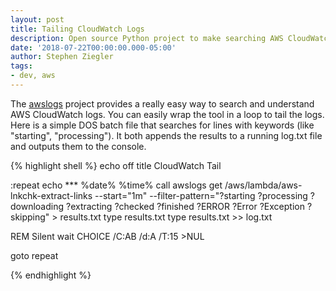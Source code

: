 ```yaml
---
layout: post
title: Tailing CloudWatch Logs
description: Open source Python project to make searching AWS CloudWatch logs easier
date: '2018-07-22T00:00:00.000-05:00'
author: Stephen Ziegler
tags:
- dev, aws
---
```


The [awslogs](https://github.com/jorgebastida/awslogs) project provides a really easy way to search and understand AWS CloudWatch logs. You can easily wrap the tool in a loop to tail the logs. Here is a simple DOS batch file that searches for lines with keywords (like "starting", "processing"). It both appends the results to a running log.txt file and outputs them to the console.

{% highlight shell %}
echo off
title CloudWatch Tail

:repeat
echo *** %date% %time%
call awslogs get /aws/lambda/aws-lnkchk-extract-links --start="1m" --filter-pattern="?starting ?processing ?downloading ?extracting ?checked ?finished ?ERROR ?Error ?Exception ?skipping" > results.txt
type results.txt
type results.txt >> log.txt

REM Silent wait
CHOICE /C:AB /d:A /T:15 >NUL

goto repeat

{% endhighlight %}


